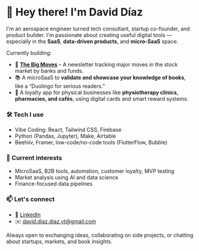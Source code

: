 # 👋 Hey there! I'm David Díaz

I'm an aerospace engineer turned tech consultant, startup co-founder, and product builder. I'm passionate about creating useful digital tools — especially in the **SaaS**, **data-driven products**, and **micro-SaaS** space.

Currently building:

- 🧠 [**The Big Moves**](https://conclusive-ice-954785.framer.app/) – A newsletter tracking major moves in the stock market by banks and funds.
- 📚 A microSaaS to **validate and showcase your knowledge of books**, like a “Duolingo for serious readers.”
- 🎁 A loyalty app for physical businesses like **physiotherapy clinics, pharmacies, and cafés**, using digital cards and smart reward systems.

### 🛠️ Tech I use
- Vibe Coding: React, Tailwind CSS, Firebase  
- Python (Pandas, Jupyter), Make, Airtable  
- Beehiiv, Framer, low-code/no-code tools (FlutterFlow, Bubble) 

### 🚀 Current interests
- MicroSaaS, B2B tools, automation, customer loyalty, MVP testing  
- Market analysis using AI and data science  
- Finance-focused data pipelines  

### 📫 Let's connect
- 💼 [LinkedIn](https://www.linkedin.com/in/josedaviddiazdiaz/)
- ✉️ david.diaz.diaz.yt@gmail.com  

Always open to exchanging ideas, collaborating on side projects, or chatting about startups, markets, and book insights.
